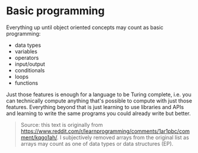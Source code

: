# Basic programming

Everything up until object oriented concepts may count as basic programming:

- data types
- variables
- operators
- input/output
- conditionals
- loops
- functions

Just those features is enough for a language to be Turing complete, i.e. you can technically compute anything that's possible to compute with just those features. Everything beyond that is just learning to use libraries and APIs and learning to write the same programs you could already write but better.

> Source: this text is originally from <https://www.reddit.com/r/learnprogramming/comments/1ar1pbc/comment/kqgo1ah/>. I subjectively removed arrays from the original list as arrays may count as one of data types or data structures (EP).
